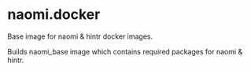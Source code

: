 # naomi.docker

Base image for naomi & hintr docker images.

Builds naomi_base image which contains required packages for naomi & hintr.


